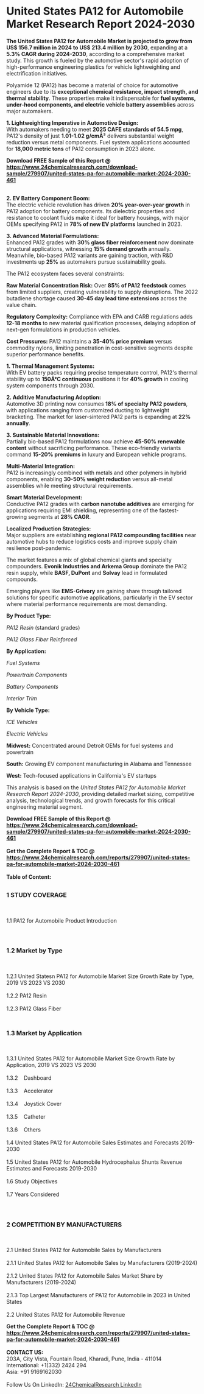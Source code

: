<h1>United States PA12 for Automobile Market Research Report 2024-2030</h1><p><strong>The United States PA12 for Automobile Market is projected to grow from US$ 156.7 million in 2024 to US$ 213.4 million by 2030</strong>, expanding at a <strong>5.3% CAGR during 2024-2030</strong>, according to a comprehensive market study. This growth is fueled by the automotive sector's rapid adoption of high-performance engineering plastics for vehicle lightweighting and electrification initiatives.</p><p>Polyamide 12 (PA12) has become a material of choice for automotive engineers due to its <strong>exceptional chemical resistance, impact strength, and thermal stability</strong>. These properties make it indispensable for <strong>fuel systems, under-hood components, and electric vehicle battery assemblies</strong> across major automakers.</p><p><strong>1. Lightweighting Imperative in Automotive Design:</strong><br>
With automakers needing to meet <strong>2025 CAFE standards of 54.5 mpg</strong>, PA12's density of just <strong>1.01-1.02 g/cmÂ³</strong> delivers substantial weight reduction versus metal components. Fuel system applications accounted for <strong>18,000 metric tons</strong> of PA12 consumption in 2023 alone.</p><div><b>Download FREE Sample of this Report @ 
            <a href="https://www.24chemicalresearch.com/download-sample/279907/united-states-pa-for-automobile-market-2024-2030-461">
            https://www.24chemicalresearch.com/download-sample/279907/united-states-pa-for-automobile-market-2024-2030-461</a></b></div><br><p><strong>2. EV Battery Component Boom:</strong><br>
The electric vehicle revolution has driven <strong>20% year-over-year growth</strong> in PA12 adoption for battery components. Its dielectric properties and resistance to coolant fluids make it ideal for battery housings, with major OEMs specifying PA12 in <strong>78% of new EV platforms</strong> launched in 2023.</p><p><strong>3. Advanced Material Formulations:</strong><br>
Enhanced PA12 grades with <strong>30% glass fiber reinforcement</strong> now dominate structural applications, witnessing <strong>15% demand growth</strong> annually. Meanwhile, bio-based PA12 variants are gaining traction, with R&amp;D investments up <strong>25%</strong> as automakers pursue sustainability goals.</p><p>The PA12 ecosystem faces several constraints:</p><p><strong>Raw Material Concentration Risk:</strong> Over <strong>85% of PA12 feedstock</strong> comes from limited suppliers, creating vulnerability to supply disruptions. The 2022 butadiene shortage caused <strong>30-45 day lead time extensions</strong> across the value chain.</p><p><strong>Regulatory Complexity:</strong> Compliance with EPA and CARB regulations adds <strong>12-18 months</strong> to new material qualification processes, delaying adoption of next-gen formulations in production vehicles.</p><p><strong>Cost Pressures:</strong> PA12 maintains a <strong>35-40% price premium</strong> versus commodity nylons, limiting penetration in cost-sensitive segments despite superior performance benefits.</p><p><strong>1. Thermal Management Systems:</strong><br>
With EV battery packs requiring precise temperature control, PA12's thermal stability up to <strong>150Â°C continuous</strong> positions it for <strong>40% growth</strong> in cooling system components through 2030.</p><p><strong>2. Additive Manufacturing Adoption:</strong><br>
Automotive 3D printing now consumes <strong>18% of specialty PA12 powders</strong>, with applications ranging from customized ducting to lightweight bracketing. The market for laser-sintered PA12 parts is expanding at <strong>22% annually</strong>.</p><p><strong>3. Sustainable Material Innovations:</strong><br>
Partially bio-based PA12 formulations now achieve <strong>45-50% renewable content</strong> without sacrificing performance. These eco-friendly variants command <strong>15-20% premiums</strong> in luxury and European vehicle programs.</p><p><strong>Multi-Material Integration:</strong><br>
    PA12 is increasingly combined with metals and other polymers in hybrid components, enabling <strong>30-50% weight reduction</strong> versus all-metal assemblies while meeting structural requirements.</p><p><strong>Smart Material Development:</strong><br>
    Conductive PA12 grades with <strong>carbon nanotube additives</strong> are emerging for applications requiring EMI shielding, representing one of the fastest-growing segments at <strong>28% CAGR</strong>.</p><p><strong>Localized Production Strategies:</strong><br>
    Major suppliers are establishing <strong>regional PA12 compounding facilities</strong> near automotive hubs to reduce logistics costs and improve supply chain resilience post-pandemic.</p><p>The market features a mix of global chemical giants and specialty compounders. <strong>Evonik Industries and Arkema Group</strong> dominate the PA12 resin supply, while <strong>BASF, DuPont</strong> and <strong>Solvay</strong> lead in formulated compounds.</p><p>Emerging players like <strong>EMS-Grivory</strong> are gaining share through tailored solutions for specific automotive applications, particularly in the EV sector where material performance requirements are most demanding.</p><p><strong>By Product Type:</strong></p><p><em>PA12 Resin</em> (standard grades)</p><p><em>PA12 Glass Fiber Reinforced</em></p><p><strong>By Application:</strong></p><p><em>Fuel Systems</em></p><p><em>Powertrain Components</em></p><p><em>Battery Components</em></p><p><em>Interior Trim</em></p><p><strong>By Vehicle Type:</strong></p><p><em>ICE Vehicles</em></p><p><em>Electric Vehicles</em></p><p><strong>Midwest:</strong> Concentrated around Detroit OEMs for fuel systems and powertrain</p><p><strong>South:</strong> Growing EV component manufacturing in Alabama and Tennessee</p><p><strong>West:</strong> Tech-focused applications in California's EV startups</p><p>This analysis is based on the <em>United States PA12 for Automobile Market Research Report 2024-2030</em>, providing detailed market sizing, competitive analysis, technological trends, and growth forecasts for this critical engineering material segment.</p><div><b>Download FREE Sample of this Report @ 
            <a href="https://www.24chemicalresearch.com/download-sample/279907/united-states-pa-for-automobile-market-2024-2030-461">
            https://www.24chemicalresearch.com/download-sample/279907/united-states-pa-for-automobile-market-2024-2030-461</a></b></div><br><div><b>Get the Complete Report & TOC @ 
            <a href="https://www.24chemicalresearch.com/reports/279907/united-states-pa-for-automobile-market-2024-2030-461">
            https://www.24chemicalresearch.com/reports/279907/united-states-pa-for-automobile-market-2024-2030-461</a></b></div><br>
            <b>Table of Content:</b><p><h2><span style="font-size:16px"><strong>1 STUDY COVERAGE</strong></span></h2><br />
<p>1.1 PA12 for Automobile Product Introduction</p><br />
<h2><span style="font-size:16px"><strong>1.2 Market by Type</strong></span></h2><br />
<p>1.2.1 United Statesn PA12 for Automobile Market Size Growth Rate by Type, 2019 VS 2023 VS 2030<br /><br />
1.2.2 PA12 Resin&nbsp;&nbsp; &nbsp;<br /><br />
1.2.3 PA12 Glass Fiber<br /><br />
<h2><span style="font-size:16px"><strong>1.3 Market by Application</strong></span></h2><br />
<p>1.3.1 United States PA12 for Automobile Market Size Growth Rate by Application, 2019 VS 2023 VS 2030<br /><br />
1.3.2&nbsp;&nbsp; &nbsp;Dashboard<br /><br />
1.3.3&nbsp;&nbsp; &nbsp;Accelerator<br /><br />
1.3.4&nbsp;&nbsp; &nbsp;Joystick Cover<br /><br />
1.3.5&nbsp;&nbsp; &nbsp;Catheter<br /><br />
1.3.6&nbsp;&nbsp; &nbsp;Others<br /><br />
1.4 United States PA12 for Automobile Sales Estimates and Forecasts 2019-2030<br /><br />
1.5 United States PA12 for Automobile Hydrocephalus Shunts Revenue Estimates and Forecasts 2019-2030<br /><br />
1.6 Study Objectives<br /><br />
1.7 Years Considered</p><br />
<h2><span style="font-size:16px"><strong>2 COMPETITION BY MANUFACTURERS</strong></span></h2><br />
<p>2.1 United States PA12 for Automobile Sales by Manufacturers<br /><br />
2.1.1 United States PA12 for Automobile Sales by Manufacturers (2019-2024)<br /><br />
2.1.2 United States PA12 for Automobile Sales Market Share by Manufacturers (2019-2024)<br /><br />
2.1.3 Top Largest Manufacturers of PA12 for Automobile in 2023 in United States<br /><br />
2.2 United States PA12 for Automobile Revenue</p><div><b>Get the Complete Report & TOC @ 
            <a href="https://www.24chemicalresearch.com/reports/279907/united-states-pa-for-automobile-market-2024-2030-461">
            https://www.24chemicalresearch.com/reports/279907/united-states-pa-for-automobile-market-2024-2030-461</a></b></div><br><b>CONTACT US:</b><br>
            203A, City Vista, Fountain Road, Kharadi, Pune, India - 411014<br>
            International: +1(332) 2424 294<br>
            Asia: +91 9169162030 <br><br>
            Follow Us On LinkedIn: <a href="https://www.linkedin.com/company/24chemicalresearch/">24ChemicalResearch LinkedIn</a>